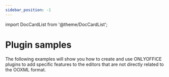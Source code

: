 ```yaml
---
sidebar_position: -1
---
```


import DocCardList from '@theme/DocCardList';

# Plugin samples

The following examples will show you how to create and use ONLYOFFICE plugins to add specific features to the editors that are not directly related to the OOXML format.

<DocCardList />
